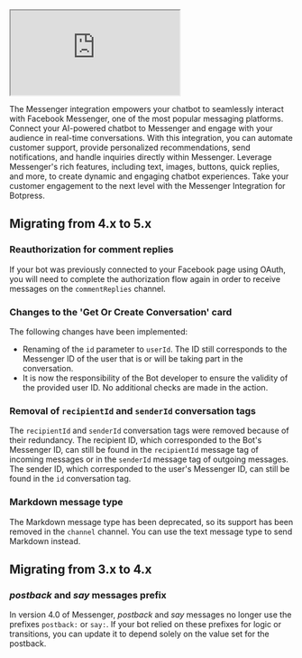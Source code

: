 <iframe src="https://www.youtube.com/embed/pOIrLMpZZqc"></iframe>

The Messenger integration empowers your chatbot to seamlessly interact with Facebook Messenger, one of the most popular messaging platforms. Connect your AI-powered chatbot to Messenger and engage with your audience in real-time conversations. With this integration, you can automate customer support, provide personalized recommendations, send notifications, and handle inquiries directly within Messenger. Leverage Messenger's rich features, including text, images, buttons, quick replies, and more, to create dynamic and engaging chatbot experiences. Take your customer engagement to the next level with the Messenger Integration for Botpress.

## Migrating from 4.x to 5.x

### Reauthorization for comment replies

If your bot was previously connected to your Facebook page using OAuth, you will need to complete the authorization flow again in order to receive messages on the `commentReplies` channel.

### Changes to the 'Get Or Create Conversation' card

The following changes have been implemented:

- Renaming of the `id` parameter to `userId`. The ID still corresponds to the Messenger ID of the user that is or will be taking part in the conversation.
- It is now the responsibility of the Bot developer to ensure the validity of the provided user ID. No additional checks are made in the action.

### Removal of `recipientId` and `senderId` conversation tags

The `recipientId` and `senderId` conversation tags were removed because of their redundancy. The recipient ID, which corresponded to the Bot's Messenger ID, can still be found in the `recipientId` message tag of incoming messages or in the `senderId` message tag of outgoing messages. The sender ID, which corresponded to the user's Messenger ID, can still be found in the `id` conversation tag.

### Markdown message type

The Markdown message type has been deprecated, so its support has been removed in the `channel` channel. You can use the text message type to send Markdown instead.

## Migrating from 3.x to 4.x

### _postback_ and _say_ messages prefix

In version 4.0 of Messenger, _postback_ and _say_ messages no longer use the prefixes `postback:` or `say:`. If your bot relied on these prefixes for logic or transitions, you can update it to depend solely on the value set for the postback.
